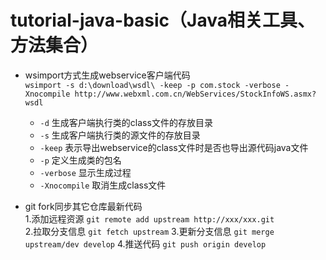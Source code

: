 # tutorial-java-basic（Java相关工具、方法集合）

- wsimport方式生成webservice客户端代码<br>
`wsimport -s d:\download\wsdl\ -keep -p com.stock -verbose -Xnocompile http://www.webxml.com.cn/WebServices/StockInfoWS.asmx?wsdl`
  - `-d` 生成客户端执行类的class文件的存放目录
  - `-s` 生成客户端执行类的源文件的存放目录
  - `-keep` 表示导出webservice的class文件时是否也导出源代码java文件
  - `-p` 定义生成类的包名
  - `-verbose` 显示生成过程
  - `-Xnocompile` 取消生成class文件

- git fork同步其它仓库最新代码  
 1.添加远程资源 `git remote add upstream http://xxx/xxx.git`  
 2.拉取分支信息 `git fetch upstream`
 3.更新分支信息 `git merge upstream/dev develop`
 4.推送代码 `git push origin develop`
